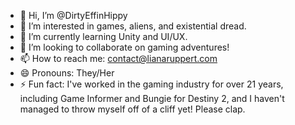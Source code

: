 - 👋 Hi, I’m @DirtyEffinHippy
- 👀 I’m interested in games, aliens, and existential dread.
- 🌱 I’m currently learning Unity and UI/UX.
- 💞️ I’m looking to collaborate on gaming adventures!
- 📫 How to reach me: contact@lianaruppert.com  
- 😄 Pronouns: They/Her
- ⚡ Fun fact: I've worked in the gaming industry for over 21 years, including Game Informer and Bungie for Destiny 2, and I haven't managed to throw myself off of a cliff yet! Please clap.

<!---
DirtyEffinHippy/DirtyEffinHippy is a ✨ special ✨ repository because its `README.md` (this file) appears on your GitHub profile.
You can click the Preview link to take a look at your changes.
--->
